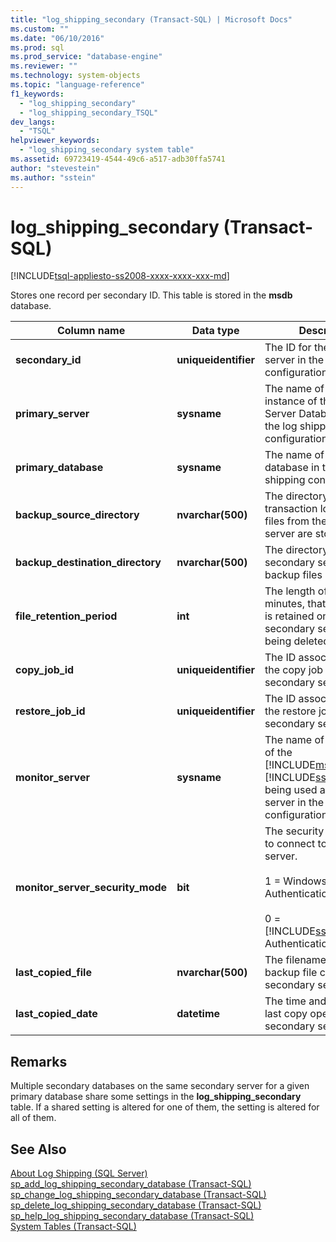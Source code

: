 ```yaml
---
title: "log_shipping_secondary (Transact-SQL) | Microsoft Docs"
ms.custom: ""
ms.date: "06/10/2016"
ms.prod: sql
ms.prod_service: "database-engine"
ms.reviewer: ""
ms.technology: system-objects
ms.topic: "language-reference"
f1_keywords: 
  - "log_shipping_secondary"
  - "log_shipping_secondary_TSQL"
dev_langs: 
  - "TSQL"
helpviewer_keywords: 
  - "log_shipping_secondary system table"
ms.assetid: 69723419-4544-49c6-a517-adb30ffa5741
author: "stevestein"
ms.author: "sstein"
---
```

# log_shipping_secondary (Transact-SQL)
[!INCLUDE[tsql-appliesto-ss2008-xxxx-xxxx-xxx-md](../../includes/tsql-appliesto-ss2008-xxxx-xxxx-xxx-md.md)]

  Stores one record per secondary ID. This table is stored in the **msdb** database.  
  
|Column name|Data type|Description|  
|-----------------|---------------|-----------------|  
|**secondary_id**|**uniqueidentifier**|The ID for the secondary server in the log shipping configuration.|  
|**primary_server**|**sysname**|The name of the primary instance of the SQL Server Database Engine in the log shipping configuration.|  
|**primary_database**|**sysname**|The name of the primary database in the log shipping configuration.|  
|**backup_source_directory**|**nvarchar(500)**|The directory where transaction log backup files from the primary server are stored.|  
|**backup_destination_directory**|**nvarchar(500)**|The directory on the secondary server where backup files are copied to.|  
|**file_retention_period**|**int**|The length of time, in minutes, that a backup file is retained on the secondary server before being deleted.|  
|**copy_job_id**|**uniqueidentifier**|The ID associated with the copy job on the secondary server.|  
|**restore_job_id**|**uniqueidentifier**|The ID associated with the restore job on the secondary server.|  
|**monitor_server**|**sysname**|The name of the instance of the [!INCLUDE[msCoName](../../includes/msconame-md.md)] [!INCLUDE[ssDEnoversion](../../includes/ssdenoversion-md.md)] being used as a monitor server in the log shipping configuration.|  
|**monitor_server_security_mode**|**bit**|The security mode used to connect to the monitor server.<br /><br /> 1 = Windows Authentication.<br /><br /> 0 = [!INCLUDE[ssNoVersion](../../includes/ssnoversion-md.md)] Authentication.|  
|**last_copied_file**|**nvarchar(500)**|The filename of the last backup file copied to the secondary server.|  
|**last_copied_date**|**datetime**|The time and date of the last copy operation to the secondary server.|  
  
## Remarks  
 Multiple secondary databases on the same secondary server for a given primary database share some settings in the **log_shipping_secondary** table. If a shared setting is altered for one of them, the setting is altered for all of them.  
  
## See Also  
 [About Log Shipping &#40;SQL Server&#41;](../../database-engine/log-shipping/about-log-shipping-sql-server.md)   
 [sp_add_log_shipping_secondary_database &#40;Transact-SQL&#41;](../../relational-databases/system-stored-procedures/sp-add-log-shipping-secondary-database-transact-sql.md)   
 [sp_change_log_shipping_secondary_database &#40;Transact-SQL&#41;](../../relational-databases/system-stored-procedures/sp-change-log-shipping-secondary-database-transact-sql.md)   
 [sp_delete_log_shipping_secondary_database &#40;Transact-SQL&#41;](../../relational-databases/system-stored-procedures/sp-delete-log-shipping-secondary-database-transact-sql.md)   
 [sp_help_log_shipping_secondary_database &#40;Transact-SQL&#41;](../../relational-databases/system-stored-procedures/sp-help-log-shipping-secondary-database-transact-sql.md)   
 [System Tables &#40;Transact-SQL&#41;](../../relational-databases/system-tables/system-tables-transact-sql.md)  
  
  
